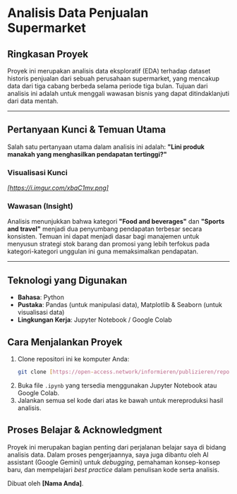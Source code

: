 # Analisis Data Penjualan Supermarket

## Ringkasan Proyek
Proyek ini merupakan analisis data eksploratif (EDA) terhadap dataset historis penjualan dari sebuah perusahaan supermarket, yang mencakup data dari tiga cabang berbeda selama periode tiga bulan. Tujuan dari analisis ini adalah untuk menggali wawasan bisnis yang dapat ditindaklanjuti dari data mentah.

---

## Pertanyaan Kunci & Temuan Utama
Salah satu pertanyaan utama dalam analisis ini adalah: **"Lini produk manakah yang menghasilkan pendapatan tertinggi?"**

### Visualisasi Kunci
*[https://i.imgur.com/xbaC1mv.png]*

### Wawasan (Insight)
Analisis menunjukkan bahwa kategori **"Food and beverages"** dan **"Sports and travel"** menjadi dua penyumbang pendapatan terbesar secara konsisten. Temuan ini dapat menjadi dasar bagi manajemen untuk menyusun strategi stok barang dan promosi yang lebih terfokus pada kategori-kategori unggulan ini guna memaksimalkan pendapatan.

---

## Teknologi yang Digunakan
* **Bahasa**: Python
* **Pustaka**: Pandas (untuk manipulasi data), Matplotlib & Seaborn (untuk visualisasi data)
* **Lingkungan Kerja**: Jupyter Notebook / Google Colab

## Cara Menjalankan Proyek
1.  Clone repositori ini ke komputer Anda:
    ```bash
    git clone [https://open-access.network/informieren/publizieren/repositorien](https://open-access.network/informieren/publizieren/repositorien)
    ```
2.  Buka file `.ipynb` yang tersedia menggunakan Jupyter Notebook atau Google Colab.
3.  Jalankan semua sel kode dari atas ke bawah untuk mereproduksi hasil analisis.

## Proses Belajar & Acknowledgment
Proyek ini merupakan bagian penting dari perjalanan belajar saya di bidang analisis data. Dalam proses pengerjaannya, saya juga dibantu oleh AI assistant (Google Gemini) untuk *debugging*, pemahaman konsep-konsep baru, dan mempelajari *best practice* dalam penulisan kode serta analisis.

Dibuat oleh **[Nama Anda]**.